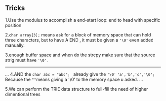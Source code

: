 Tricks
---

1.Use the modulus to accomplish a end-start loop: end to head with specific position


2.`char array[3];`  means ask for a block of memory space that can hold three characters, but to have A END , it must be given a `'\0'` even added manually.

3.enough buffer space and when do the strcpy make sure that the source strig must have `'\0'`.

---


...
4.AND the `char abc = "abc"; ` already give the `'\0'`  `'a','b','c','\0';` Because the  `""`means giving a '\0' to the memory space u asked.
...

5.We can perform the TRIE data structure to full-fill the need of higher dimentional trees

